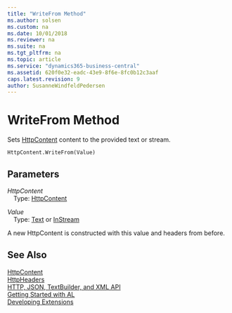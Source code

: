 ```yaml
---
title: "WriteFrom Method"
ms.author: solsen
ms.custom: na
ms.date: 10/01/2018
ms.reviewer: na
ms.suite: na
ms.tgt_pltfrm: na
ms.topic: article
ms.service: "dynamics365-business-central"
ms.assetid: 620f0e32-eadc-43e9-8f6e-8fc0b12c3aaf
caps.latest.revision: 9
author: SusanneWindfeldPedersen
---
```


# WriteFrom Method
Sets [HttpContent](httpcontent-class.md) content to the provided text or stream.

```
HttpContent.WriteFrom(Value)
```

## Parameters
*HttpContent*  
&emsp;Type: [HttpContent](httpcontent-class.md)

*Value*  
&emsp;Type: [Text](../datatypes/devenv-text-data-type.md) or [InStream](../datatypes/devenv-instream-and-outstream-data-types.md)

A new HttpContent is constructed with this value and headers from before.

## See Also
[HttpContent](httpcontent-class.md)  
[HttpHeaders](httpheaders-class.md)  
[HTTP, JSON, TextBuilder, and XML API](../devenv-restapi-overview.md)  
[Getting Started with AL](../devenv-get-started.md)  
[Developing Extensions](../devenv-dev-overview.md)  
